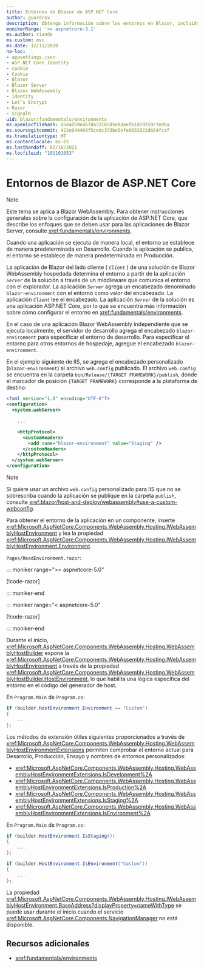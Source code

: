 ```yaml
---
title: Entornos de Blazor de ASP.NET Core
author: guardrex
description: Obtenga información sobre los entornos en Blazor, incluido cómo configurar el entorno de una aplicación Blazor WebAssembly.
monikerRange: '>= aspnetcore-3.1'
ms.author: riande
ms.custom: mvc
ms.date: 12/11/2020
no-loc:
- appsettings.json
- ASP.NET Core Identity
- cookie
- Cookie
- Blazor
- Blazor Server
- Blazor WebAssembly
- Identity
- Let's Encrypt
- Razor
- SignalR
uid: blazor/fundamentals/environments
ms.openlocfilehash: a5ead59e467da331b585e8daefb1d7d259c7edba
ms.sourcegitcommit: 422e8444b9f5cedc373be5efe8032822db54fcaf
ms.translationtype: HT
ms.contentlocale: es-ES
ms.lasthandoff: 02/18/2021
ms.locfileid: "101101053"
---
```

# <a name="aspnet-core-blazor-environments"></a>Entornos de Blazor de ASP.NET Core

> [!NOTE]
> Este tema se aplica a Blazor WebAssembly. Para obtener instrucciones generales sobre la configuración de la aplicación de ASP.NET Core, que describe los enfoques que se deben usar para las aplicaciones de Blazor Server, consulte <xref:fundamentals/environments>.

Cuando una aplicación se ejecuta de manera local, el entorno se establece de manera predeterminada en Desarrollo. Cuando la aplicación se publica, el entorno se establece de manera predeterminada en Producción.

La aplicación de Blazor del lado cliente ( *`Client`* ) de una solución de Blazor WebAssembly hospedada determina el entorno a partir de la aplicación *`Server`* de la solución a través de un middleware que comunica el entorno con el explorador. La aplicación *`Server`* agrega un encabezado denominado `blazor-environment` con el entorno como valor del encabezado. La aplicación *`Client`* lee el encabezado. La aplicación *`Server`* de la solución es una aplicación ASP.NET Core, por lo que se encuentra más información sobre cómo configurar el entorno en <xref:fundamentals/environments>.

En el caso de una aplicación Blazor WebAssembly independiente que se ejecuta localmente, el servidor de desarrollo agrega el encabezado `blazor-environment` para especificar el entorno de desarrollo. Para especificar el entorno para otros entornos de hospedaje, agregue el encabezado `blazor-environment`.

En el ejemplo siguiente de IIS, se agrega el encabezado personalizado (`blazor-environment`) al archivo `web.config` publicado. El archivo `web.config` se encuentra en la carpeta `bin/Release/{TARGET FRAMEWORK}/publish`, donde el marcador de posición `{TARGET FRAMEWORK}` corresponde a la plataforma de destino:

```xml
<?xml version="1.0" encoding="UTF-8"?>
<configuration>
  <system.webServer>

    ...

    <httpProtocol>
      <customHeaders>
        <add name="blazor-environment" value="Staging" />
      </customHeaders>
    </httpProtocol>
  </system.webServer>
</configuration>
```

> [!NOTE]
> Si quiere usar un archivo `web.config` personalizado para IIS que no se sobrescriba cuando la aplicación se publique en la carpeta `publish`, consulte <xref:blazor/host-and-deploy/webassembly#use-a-custom-webconfig>.

Para obtener el entorno de la aplicación en un componente, inserte <xref:Microsoft.AspNetCore.Components.WebAssembly.Hosting.IWebAssemblyHostEnvironment> y lea la propiedad <xref:Microsoft.AspNetCore.Components.WebAssembly.Hosting.IWebAssemblyHostEnvironment.Environment>.

`Pages/ReadEnvironment.razor`:

::: moniker range=">= aspnetcore-5.0"

[!code-razor[](~/blazor/common/samples/5.x/BlazorSample_WebAssembly/Pages/environments/ReadEnvironment.razor?highlight=3,7)]

::: moniker-end

::: moniker range="< aspnetcore-5.0"

[!code-razor[](~/blazor/common/samples/3.x/BlazorSample_WebAssembly/Pages/environments/ReadEnvironment.razor?highlight=3,7)]

::: moniker-end

Durante el inicio, <xref:Microsoft.AspNetCore.Components.WebAssembly.Hosting.WebAssemblyHostBuilder> expone la <xref:Microsoft.AspNetCore.Components.WebAssembly.Hosting.IWebAssemblyHostEnvironment> a través de la propiedad <xref:Microsoft.AspNetCore.Components.WebAssembly.Hosting.WebAssemblyHostBuilder.HostEnvironment>, lo que habilita una lógica específica del entorno en el código del generador de host.

En `Program.Main` de `Program.cs`:

```csharp
if (builder.HostEnvironment.Environment == "Custom")
{
    ...
};
```

Los métodos de extensión útiles siguientes proporcionados a través de <xref:Microsoft.AspNetCore.Components.WebAssembly.Hosting.WebAssemblyHostEnvironmentExtensions> permiten comprobar el entorno actual para Desarrollo, Producción, Ensayo y nombres de entornos personalizados:

* <xref:Microsoft.AspNetCore.Components.WebAssembly.Hosting.WebAssemblyHostEnvironmentExtensions.IsDevelopment%2A>
* <xref:Microsoft.AspNetCore.Components.WebAssembly.Hosting.WebAssemblyHostEnvironmentExtensions.IsProduction%2A>
* <xref:Microsoft.AspNetCore.Components.WebAssembly.Hosting.WebAssemblyHostEnvironmentExtensions.IsStaging%2A>
* <xref:Microsoft.AspNetCore.Components.WebAssembly.Hosting.WebAssemblyHostEnvironmentExtensions.IsEnvironment%2A>

En `Program.Main` de `Program.cs`:

```csharp
if (builder.HostEnvironment.IsStaging())
{
    ...
};

if (builder.HostEnvironment.IsEnvironment("Custom"))
{
    ...
};
```

La propiedad <xref:Microsoft.AspNetCore.Components.WebAssembly.Hosting.IWebAssemblyHostEnvironment.BaseAddress?displayProperty=nameWithType> se puede usar durante el inicio cuando el servicio <xref:Microsoft.AspNetCore.Components.NavigationManager> no está disponible.

## <a name="additional-resources"></a>Recursos adicionales

* <xref:fundamentals/environments>

